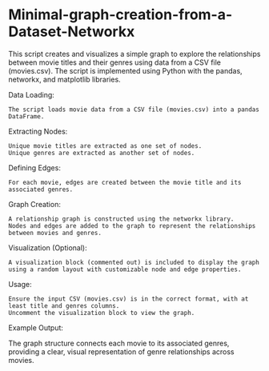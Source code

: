 # Minimal-graph-creation-from-a-Dataset-Networkx
This script creates and visualizes a simple graph to explore the relationships between movie titles and their genres using data from a CSV file (movies.csv). The script is implemented using Python with the pandas, networkx, and matplotlib libraries.

Data Loading: 

    The script loads movie data from a CSV file (movies.csv) into a pandas DataFrame.

Extracting Nodes:
    
    Unique movie titles are extracted as one set of nodes.
    Unique genres are extracted as another set of nodes.

Defining Edges:

    For each movie, edges are created between the movie title and its associated genres.

Graph Creation:
        
    A relationship graph is constructed using the networkx library.
    Nodes and edges are added to the graph to represent the relationships between movies and genres.

Visualization (Optional):
    
    A visualization block (commented out) is included to display the graph using a random layout with customizable node and edge properties.

Usage:

    Ensure the input CSV (movies.csv) is in the correct format, with at least title and genres columns.
    Uncomment the visualization block to view the graph.

Example Output:

The graph structure connects each movie to its associated genres, providing a clear, visual representation of genre relationships across movies.
